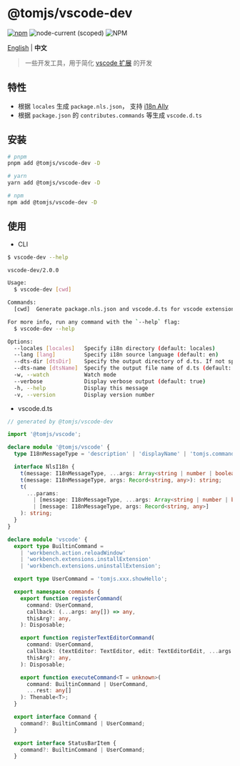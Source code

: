 # @tomjs/vscode-dev

[![npm](https://img.shields.io/npm/v/@tomjs/vscode-dev)](https://www.npmjs.com/package/@tomjs/vscode-dev) ![node-current (scoped)](https://img.shields.io/node/v/@tomjs/vscode-dev) ![NPM](https://img.shields.io/npm/l/@tomjs/vscode-dev)

[English](./README.md) | **中文**

> 一些开发工具，用于简化 [vscode 扩展](https://marketplace.visualstudio.com/VSCode) 的开发

## 特性

- 根据 `locales` 生成 `package.nls.json`， 支持 [i18n Ally](https://marketplace.visualstudio.com/items?itemName=Lokalise.i18n-ally)
- 根据 `package.json` 的 `contributes.commands` 等生成 `vscode.d.ts`

## 安装

```bash
# pnpm
pnpm add @tomjs/vscode-dev -D

# yarn
yarn add @tomjs/vscode-dev -D

# npm
npm add @tomjs/vscode-dev -D
```

## 使用

- CLI

```bash
$ vscode-dev --help

vscode-dev/2.0.0

Usage:
  $ vscode-dev [cwd]

Commands:
  [cwd]  Generate package.nls.json and vscode.d.ts for vscode extension development

For more info, run any command with the `--help` flag:
  $ vscode-dev --help

Options:
  --locales [locales]   Specify i18n directory (default: locales)
  --lang [lang]         Specify i18n source language (default: en)
  --dts-dir [dtsDir]    Specify the output directory of d.ts. If not specified, generated in the order "types", "extension", "src", "."
  --dts-name [dtsName]  Specify the output file name of d.ts (default: vscode.d.ts)
  -w, --watch           Watch mode
  --verbose             Display verbose output (default: true)
  -h, --help            Display this message
  -v, --version         Display version number
```

- vscode.d.ts

```ts
// generated by @tomjs/vscode-dev

import '@tomjs/vscode';

declare module '@tomjs/vscode' {
  type I18nMessageType = 'description' | 'displayName' | 'tomjs.commands.hello';

  interface NlsI18n {
    t(message: I18nMessageType, ...args: Array<string | number | boolean>): string;
    t(message: I18nMessageType, args: Record<string, any>): string;
    t(
      ...params:
        | [message: I18nMessageType, ...args: Array<string | number | boolean>]
        | [message: I18nMessageType, args: Record<string, any>]
    ): string;
  }
}

declare module 'vscode' {
  export type BuiltinCommand =
    | 'workbench.action.reloadWindow'
    | 'workbench.extensions.installExtension'
    | 'workbench.extensions.uninstallExtension';

  export type UserCommand = 'tomjs.xxx.showHello';

  export namespace commands {
    export function registerCommand(
      command: UserCommand,
      callback: (...args: any[]) => any,
      thisArg?: any,
    ): Disposable;

    export function registerTextEditorCommand(
      command: UserCommand,
      callback: (textEditor: TextEditor, edit: TextEditorEdit, ...args: any[]) => void,
      thisArg?: any,
    ): Disposable;

    export function executeCommand<T = unknown>(
      command: BuiltinCommand | UserCommand,
      ...rest: any[]
    ): Thenable<T>;
  }

  export interface Command {
    command?: BuiltinCommand | UserCommand;
  }

  export interface StatusBarItem {
    command?: BuiltinCommand | UserCommand;
  }
```
